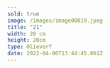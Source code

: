 ```yaml
---
sold: true
image: /images/image00019.jpeg
title: "21"
width: 20 cm
height: 20cm
type: Olieverf
date: 2022-04-06T13:44:45.061Z
---
```

